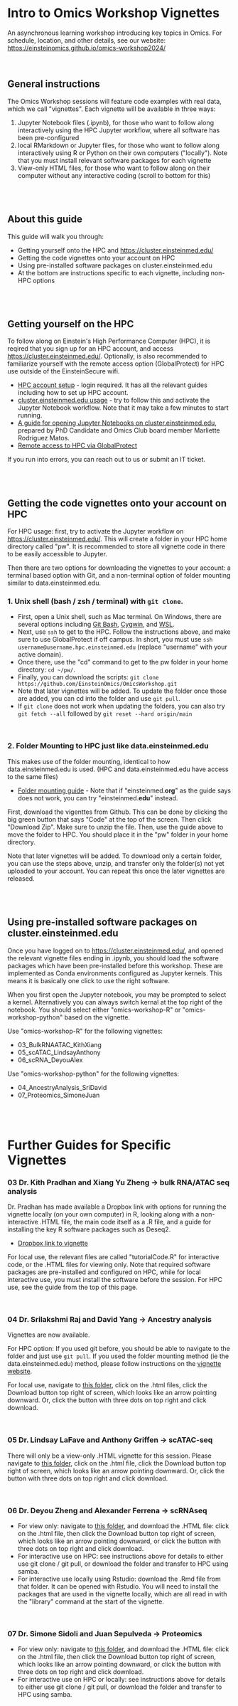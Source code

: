 # Intro to Omics Workshop Vignettes

An asynchronous learning workshop introducing key topics in Omics. For schedule, location, and other details, see our website: https://einsteinomics.github.io/omics-workshop2024/



<br />

## General instructions

The Omics Workshop sessions will feature code examples with real data, which we call "vignettes". Each vignette will be available in three ways:

1. Jupyter Notebook files (.ipynb), for those who want to follow along interactively using the HPC Jupyter workflow, where all software has been pre-configured
2. local RMarkdown or Jupyter files, for those who want to follow along interactively using R or Python on their own computers ("locally"). Note that you must install relevant software packages for each vignette
3. View-only HTML files, for those who want to follow along on their computer without any interactive coding (scroll to bottom for this)


<br />
<br />

## About this guide

This guide will walk you through:
- Getting yourself onto the HPC and https://cluster.einsteinmed.edu/
- Getting the code vignettes onto your account on HPC
- Using pre-installed software packages on cluster.einsteinmed.edu
- At the bottom are instructions specific to each vignette, including non-HPC options


<br />
<br />


## Getting yourself on the HPC

To follow along on Einstein's High Performance Computer (HPC), it is reqired that you sign up for an HPC account, and access https://cluster.einsteinmed.edu/. Optionally, is also recommended to familiarize yourself with the remote access option (GlobalProtect) for HPC use outside of the EinsteinSecure wifi.

- [HPC account setup](https://montefioreorg.sharepoint.com/sites/Einstein-IT-HPC/SitePages/HPC3.0-UQuick-Start.aspx) - login required. It has all the relevant guides including how to set up HPC account.
- [cluster.einsteinmed.edu usage](https://montefioreorg.sharepoint.com/sites/Einstein-IT-HPC/Shared%20Documents/Forms/AllItems.aspx?id=%2Fsites%2FEinstein%2DIT%2DHPC%2FShared%20Documents%2FGeneral%2FHPC3%2E0%20docs%2FIntroduction%20to%20Einstein%20HPC%20Portal%2Dv5%2Epdf&parent=%2Fsites%2FEinstein%2DIT%2DHPC%2FShared%20Documents%2FGeneral%2FHPC3%2E0%20docs) - try to follow this and activate the Jupyter Notebook workflow. Note that it may take a few minutes to start running.
- [A guide for opening Jupyter Notebooks on cluster.einsteinmed.edu](https://drive.google.com/file/d/1yZ9yI0QSOlWYwSjmssMvgqt0up1-9wa1/view?usp=sharing), prepared by PhD Candidate and Omics Club board member Marliette Rodriguez Matos.
- [Remote access to HPC via GlobalProtect](https://montefioreorg.sharepoint.com/sites/Einstein-IT-HPC/Shared%20Documents/Forms/AllItems.aspx?id=%2Fsites%2FEinstein%2DIT%2DHPC%2FShared%20Documents%2FGeneral%2FHPC3%2E0%20docs%2FIT%2DREF%2D2023%2D094%20Einstein%20Academic%20Research%20Systems%20Portal%282%29%2Epdf&parent=%2Fsites%2FEinstein%2DIT%2DHPC%2FShared%20Documents%2FGeneral%2FHPC3%2E0%20docs)

If you run into errors, you can reach out to us or submit an IT ticket.

<br />
<br />

## Getting the code vignettes onto your account on HPC

For HPC usage: first, try to activate the Jupyter workflow on https://cluster.einsteinmed.edu/. This will create a folder in your HPC home directory called "pw". It is recommended to store all vignette code in there to be easily accessible to Jupyter.


Then there are two options for downloading the vignettes to your account: a terminal based option with Git, and a non-terminal option of folder mounting similar to data.einsteinmed.edu.

### 1. Unix shell (bash / zsh / terminal) with `git clone`. 

- First, open a Unix shell, such as Mac terminal. On Windows, there are several options including [Git Bash](https://git-scm.com/download/win), [Cygwin](https://www.cygwin.com/), and [WSL](https://learn.microsoft.com/en-us/windows/wsl/about). 
- Next, use `ssh` to get to the HPC. Follow the instructions above, and make sure to use GlobalProtect if off campus. In short, you must use `ssh username@username.hpc.einsteinmed.edu` (replace "username" with your active domain).
- Once there, use the "cd" command to get to the pw folder in your home directory: `cd ~/pw/`.
- Finally, you can download the scripts: `git clone https://github.com/EinsteinOmics/OmicsWorkshop.git`
- Note that later vignettes will be added. To update the folder once those are added, you can cd into the folder and use `git pull`.
- If `git clone` does not work when updating the folders, you can also try `git fetch --all` followed by `git reset --hard origin/main`

<br />

### 2. Folder Mounting to HPC just like data.einsteinmed.edu

This makes use of the folder mounting, identical to how data.einsteinmed.edu is used. (HPC and data.einsteinmed.edu have access to the same files)
- [Folder mounting guide](https://it.einsteinmed.edu/documentation/how-to-mount-the-hpc-file-system/) - Note that if "einsteinmed.**org**" as the guide says does not work, you can try "einsteinmed.**edu**" instead.

First, download the vigenttes from Github. This can be done by clicking the big green button that says "Code" at the top of the screen. Then click "Download Zip". Make sure to unzip the file. Then, use the guide above to move the folder to HPC. You should place it in the "pw" folder in your home directory.

Note that later vignettes will be added. To download only a certain folder, you can use the steps above, unzip, and transfer only the folder(s) not yet uploaded to your account. You can repeat this once the later vignettes are released.

<br />
<br />



## Using pre-installed software packages on cluster.einsteinmed.edu

Once you have logged on to https://cluster.einsteinmed.edu/, and opened the relevant vignette files ending in .ipynb, you should load the software packages which have been pre-installed before this workshop. These are implemented as Conda environments configured as Jupyter kernels. This means it is basically one click to use the right software.

When you first open the Jupyter notebook, you may be prompted to select a kernel. Alternatively you can always switch kernal at the top right of the notebook. You should select either "omics-workshop-R" or "omics-workshop-python" based on the vignette.

Use "omics-workshop-R" for the following vignettes:
- 03_BulkRNAATAC_KithXiang
- 05_scATAC_LindsayAnthony
- 06_scRNA_DeyouAlex

Use "omics-workshop-python" for the following vignettes:
- 04_AncestryAnalysis_SriDavid
- 07_Proteomics_SimoneJuan


<br />
<br />

# Further Guides for Specific Vignettes


### 03 Dr. Kith Pradhan and Xiang Yu Zheng → bulk RNA/ATAC seq analysis

Dr. Pradhan has made available a Dropbox link with options for running the vignette locally (on your own computer) in R, looking along with a non-interactive .HTML file, the main code itself as a .R file, and a guide for installing the key R software packages such as Deseq2.
- [Dropbox link to vignette](https://www.dropbox.com/scl/fo/uyo4mtqp9aze1u5ckphe2/h?rlkey=hni2pwjl9p3tiwewpkpljjl82&dl=0)

For local use, the relevant files are called "tutorialCode.R" for interactive code, or the .HTML files for viewing only. Note that required software packages are pre-installed and configured on HPC, while for local interactive use, you must install the software before the session. For HPC use, see the guide from the top of this page.

<br />


### 04 Dr. Srilakshmi Raj and David Yang → Ancestry analysis

Vignettes are now available. 

For HPC option: If you used git before, you should be able to navigate to the folder and just use `git pull`. If you used the folder mounting method (ie the data.einsteinmed.edu) method, please follow instructions on the [vignette website](https://github.com/EinsteinOmics/OmicsWorkshop).

For local use, navigate to [this folder](https://github.com/EinsteinOmics/OmicsWorkshop/tree/main/04_AncestryAnalysis_SriDavid), click on the .html files, click the Download button top right of screen, which looks like an arrow pointing downward. Or, click the button with three dots on top right and click download.



<br />

### 05 Dr. Lindsay LaFave and Anthony Griffen → scATAC-seq

There will only be a view-only .HTML vignette for this session. Please navigate to [this folder](https://github.com/EinsteinOmics/OmicsWorkshop/tree/main/05_scATAC_LindsayAnthony), click on the .html file, click the Download button top right of screen, which looks like an arrow pointing downward. Or, click the button with three dots on top right and click download.


<br />

### 06 Dr. Deyou Zheng and Alexander Ferrena → scRNAseq

- For view only: navigate to [this folder](https://github.com/EinsteinOmics/OmicsWorkshop/tree/main/06_scRNA_DeyouAlex), and download the .HTML file: click on the .html file, then click the Download button top right of screen, which looks like an arrow pointing downward, or click the button with three dots on top right and click download.
- For interactive use on HPC: see instructions above for details to either use git clone / git pull, or download the folder and transfer to HPC using samba.
- For interactive use locally using Rstudio: download the .Rmd file from that folder. It can be opened with Rstudio. You will need to install the packages that are used in the vignette locally, which are all read in with the "library" command at the start of the vignette.


<br />

### 07 Dr. Simone Sidoli and Juan Sepulveda → Proteomics

- For view only: navigate to [this folder](https://github.com/EinsteinOmics/OmicsWorkshop/tree/main/07_Proteomics_SimoneJuan), and download the .HTML file: click on the .html file, then click the Download button top right of screen, which looks like an arrow pointing downward, or click the button with three dots on top right and click download.
- For interactive use on HPC or locally: see instructions above for details to either use git clone / git pull, or download the folder and transfer to HPC using samba.

